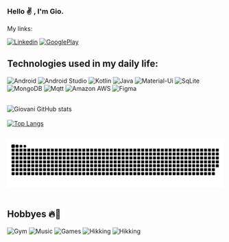 ### Hello ✌️ , I'm Gio. 

My links:

[![Linkedin](https://img.shields.io/badge/LinkedIn-0077B5?style=for-the-badge&logo=linkedin&logoColor=white)](https://www.linkedin.com/in/giovani-colombarolli/)
[![GooglePlay](https://img.shields.io/badge/Google_Play-414141?style=for-the-badge&logo=google-play&logoColor=white)]()


## Technologies used in my daily life:
<div style="display: inline_block">
  <img align="center" alt="Android" src="https://img.shields.io/badge/Android-3DDC84.svg?style=for-the-badge&logo=Android&logoColor=white" />
  <img align="center" alt="Android Studio" src="https://img.shields.io/badge/Android_Studio-3DDC84?style=for-the-badge&logo=android-studio&logoColor=white" />
  <img align="center" alt="Kotlin" src="https://img.shields.io/badge/Kotlin-7F52FF.svg?style=for-the-badge&logo=Kotlin&logoColor=white" />
  <img align="center" alt="Java" src="https://img.shields.io/badge/Java-ED8B00?style=for-the-badge&logo=openjdk&logoColor=white" />
  <img align="center" alt="Material-Ui" src="https://img.shields.io/badge/Material--UI-0081CB?style=for-the-badge&logo=material-ui&logoColor=white" />
  <img align="center" alt="SqLite" src="https://img.shields.io/badge/SQLite-07405E?style=for-the-badge&logo=sqlite&logoColor=white" />
  <img align="center" alt="MongoDB" src="https://img.shields.io/badge/MongoDB-4EA94B?style=for-the-badge&logo=mongodb&logoColor=white" />
  <img align="center" alt="Mqtt" src="https://img.shields.io/badge/MQTT-660066.svg?style=for-the-badge&logo=MQTT&logoColor=white" />
  <img align="center" alt="Amazon AWS" src="https://img.shields.io/badge/Amazon_AWS-FF9900?style=for-the-badge&logo=amazonaws&logoColor=white" />
  <img align="center" alt="Figma" src="https://img.shields.io/badge/Figma-F24E1E?style=for-the-badge&logo=figma&logoColor=white" />
  <br>
  <br/>

  ![Giovani GitHub stats](https://github-readme-stats.vercel.app/api?username=giocolombarolli&show_icons=true&theme=tokyonight)
  <br>
  <br/>
  [![Top Langs](https://github-readme-stats.vercel.app/api/top-langs/?username=giocolombarolli&layout=compact&theme=radical)](https://github.com/giocolombarolli/github-readme-stats)
  <br>
  <br/>
  
  
<picture>
  <source media="(prefers-color-scheme: dark)" srcset="https://raw.githubusercontent.com/platane/platane/output/github-contribution-grid-snake-dark.svg">
  <img alt="github contribution grid snake animation" src="https://raw.githubusercontent.com/platane/platane/output/github-contribution-grid-snake.svg">
</picture>
  <br>
  <br/>
  
  
  ## Hobbyes 🔥🚀
<div style="display: inline_block">
  <img align="center" alt="Gym" src="https://img.shields.io/badge/🏋️‍♂️-GYM-1511E0.svg?style=for-the-badge" />
  <img align="center" alt="Music" src="https://img.shields.io/badge/🎸-Music-e31945.svg?style=for-the-badge" />
  <img align="center" alt="Games" src="https://img.shields.io/badge/🧙‍♂️-Games-6f6ac2.svg?style=for-the-badge" />
  <img align="center" alt="Hikking" src="https://img.shields.io/badge/🏃‍♂️-Hikking-FFFF00.svg?style=for-the-badge" />
  <img align="center" alt="Hikking" src="https://img.shields.io/badge/📜-Study-C5A5E0.svg?style=for-the-badge" />
</div><br/>
